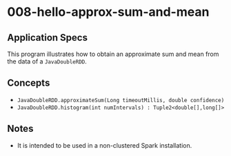 # 008-hello-approx-sum-and-mean

## Application Specs

This program illustrates how to obtain an approximate sum and mean from the data of a `JavaDoubleRDD`.


## Concepts

+ `JavaDoubleRDD.approximateSum(Long timeoutMillis, double confidence)` 
+ `JavaDoubleRDD.histogram(int numIntervals) : Tuple2<double[],long[]>`

## Notes

+ It is intended to be used in a non-clustered Spark installation.
